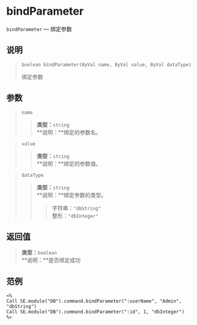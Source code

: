 bindParameter
=============
`bindParameter` &mdash; 绑定参数

说明
----
>     boolean bindParameter(ByVal name, ByVal value, ByVal dataType)
> 绑定参数

参数
----
> `name`
>> **类型：**`string`  
>> **说明：**绑定的参数名。

> `value`
>> **类型：**`string`  
>> **说明：**绑定的参数值。

> `dataType`
>> **类型：**`string`  
>> **说明：**绑定参数的类型。  
>>> 字符串：`"dbString"`  
>>> 整形：`"dbInteger"`

返回值
------
> **类型：**`boolean`  
> **说明：**是否绑定成功

范例
----
>
    <%
    Call SE.module("DB").command.bindParameter(":userName", "Admin", "dbString")
    Call SE.module("DB").command.bindParameter(":id", 1, "dbInteger")
    %>
